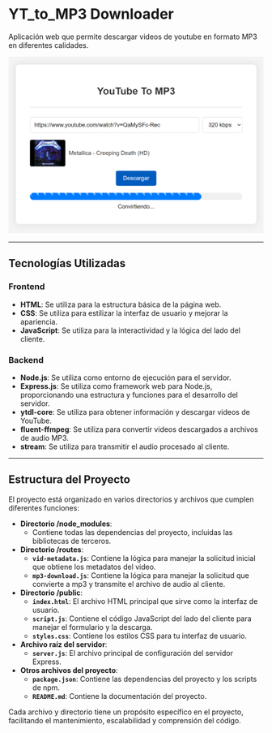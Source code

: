 # YT_to_MP3 Downloader

Aplicación web que permite descargar videos de youtube en formato MP3 en diferentes calidades.

<div align="center">
   <img src="https://raw.githubusercontent.com/FrankSkep/YT-Mp3-Downloader/main/public/preview_.png?token=GHSAT0AAAAAACRWUJF437IOBRTDXEYXCLTMZS3YINA" alt="Interfaz">
</div>

---

## Tecnologías Utilizadas

### Frontend

- **HTML**: Se utiliza para la estructura básica de la página web.
- **CSS**: Se utiliza para estilizar la interfaz de usuario y mejorar la apariencia.
- **JavaScript**: Se utiliza para la interactividad y la lógica del lado del cliente.

### Backend

- **Node.js**: Se utiliza como entorno de ejecución para el servidor.
- **Express.js**: Se utiliza como framework web para Node.js, proporcionando una estructura y funciones para el desarrollo del servidor.
- **ytdl-core**: Se utiliza para obtener información y descargar videos de YouTube.
- **fluent-ffmpeg**: Se utiliza para convertir videos descargados a archivos de audio MP3.
- **stream**: Se utiliza para transmitir el audio procesado al cliente.

---

## Estructura del Proyecto

El proyecto está organizado en varios directorios y archivos que cumplen diferentes funciones:

*   **Directorio /node_modules**:
    *   Contiene todas las dependencias del proyecto, incluidas las bibliotecas de terceros.
*   **Directorio /routes**:
    *   **`vid-metadata.js`**: Contiene la lógica para manejar la solicitud inicial que obtiene los metadatos del video.
    *   **`mp3-download.js`**: Contiene la lógica para manejar la solicitud que convierte a mp3 y transmite el archivo de audio al cliente.
*   **Directorio /public**:
    *   **`index.html`**: El archivo HTML principal que sirve como la interfaz de usuario.
    *   **`script.js`**: Contiene el código JavaScript del lado del cliente para manejar el formulario y la descarga.
    *   **`styles.css`**: Contiene los estilos CSS para tu interfaz de usuario.
*   **Archivo raíz del servidor**:
    *   **`server.js`**: El archivo principal de configuración del servidor Express.
*   **Otros archivos del proyecto**:
    *   **`package.json`**: Contiene las dependencias del proyecto y los scripts de npm.
    *   **`README.md`**: Contiene la documentación del proyecto.

Cada archivo y directorio tiene un propósito específico en el proyecto, facilitando el mantenimiento, escalabilidad y comprensión del código.
